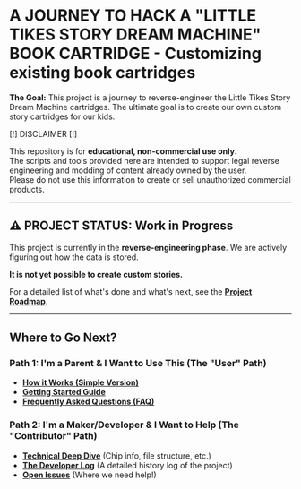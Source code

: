 # A JOURNEY TO HACK A "LITTLE TIKES STORY DREAM MACHINE" BOOK CARTRIDGE - Customizing existing book cartridges
**The Goal:** This project is a journey to reverse-engineer the Little Tikes Story Dream Machine cartridges. The ultimate goal is to create our own custom story cartridges for our kids.

[!] DISCLAIMER [!]

This repository is for **educational, non-commercial use only**.  
The scripts and tools provided here are intended to support legal reverse engineering and modding of content already owned by the user.  
Please do not use this information to create or sell unauthorized commercial products.

---

## ⚠️ PROJECT STATUS: Work in Progress

This project is currently in the **reverse-engineering phase**. We are actively figuring out how the data is stored.

**It is not yet possible to create custom stories.**

For a detailed list of what's done and what's next, see the **[Project Roadmap](https://github.com/mtkimmins/LTSDM_hack/wiki/Project-Roadmap)**.

---

## Where to Go Next?

### **Path 1: I'm a Parent & I Want to Use This (The "User" Path)**

* **[How it Works (Simple Version)](https://github.com/mtkimmins/LTSDM_hack/wiki/How-it-Works-(Simple-Version))**
* **[Getting Started Guide](https://github.com/mtkimmins/LTSDM_hack/wiki/Getting-Started-Guide)**
* **[Frequently Asked Questions (FAQ)](https://github.com/mtkimmins/LTSDM_hack/wiki/FAQ)**

### **Path 2: I'm a Maker/Developer & I Want to Help (The "Contributor" Path)**

* **[Technical Deep Dive](https://github.com/mtkimmins/LTSDM_hack/wiki/Technical-Deep-Dive)** (Chip info, file structure, etc.)
* **[The Developer Log](https://github.com/mtkimmins/LTSDM_hack/wiki/Developer-Log)** (A detailed history log of the project)
* **[Open Issues](https://github.com/mtkimmins/LTSDM_hack/issues)** (Where we need help!)
